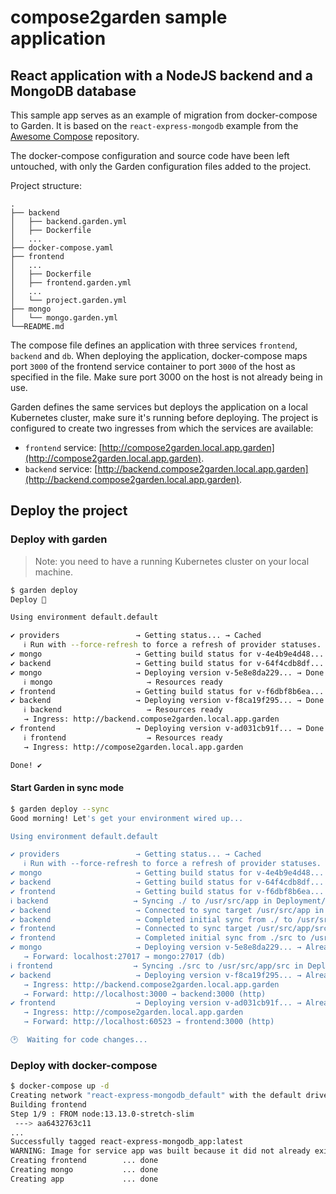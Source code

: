 # compose2garden sample application

## React application with a NodeJS backend and a MongoDB database

This sample app serves as an example of migration from docker-compose to Garden.
It is based on the `react-express-mongodb` example from the [Awesome Compose](https://github.com/docker/awesome-compose) repository.

The docker-compose configuration and source code have been left untouched, with only the Garden configuration files added to the project.

Project structure:
```
.
├── backend
│   ├── backend.garden.yml
│   ├── Dockerfile
│   ...
├── docker-compose.yaml
├── frontend
│   ...
│   ├── Dockerfile
│   ├── frontend.garden.yml
│   ...
│   └── project.garden.yml
├── mongo
│   └── mongo.garden.yml
└──README.md
```

The compose file defines an application with three services `frontend`, `backend` and `db`.
When deploying the application, docker-compose maps port `3000` of the frontend service container to port `3000` of the host as specified in the file.
Make sure port 3000 on the host is not already being in use.

Garden defines the same services but deploys the application on a local Kubernetes cluster, make sure it's running before deploying.
The project is configured to create two ingresses from which the services are available:

- `frontend` service: [http://compose2garden.local.app.garden](http://compose2garden.local.app.garden).
- `backend` service: [http://backend.compose2garden.local.app.garden](http://backend.compose2garden.local.app.garden).

## Deploy the project

### Deploy with garden

> Note: you need to have a running Kubernetes cluster on your local machine.

```sh
$ garden deploy
Deploy 🚀 

Using environment default.default

✔ providers                 → Getting status... → Cached
   ℹ Run with --force-refresh to force a refresh of provider statuses.
✔ mongo                     → Getting build status for v-4e4b9e4d48... → Already built
✔ backend                   → Getting build status for v-64f4cdb8df... → Already built
✔ mongo                     → Deploying version v-5e8e8da229... → Done (took 3.4 sec)
   ℹ mongo                     → Resources ready
✔ frontend                  → Getting build status for v-f6dbf8b6ea... → Already built
✔ backend                   → Deploying version v-f8ca19f295... → Done (took 3.1 sec)
   ℹ backend                   → Resources ready
   → Ingress: http://backend.compose2garden.local.app.garden
✔ frontend                  → Deploying version v-ad031cb91f... → Done (took 25.8 sec)
   ℹ frontend                  → Resources ready
   → Ingress: http://compose2garden.local.app.garden

Done! ✔️ 
```

#### Start Garden in sync mode

```sh
$ garden deploy --sync
Good morning! Let's get your environment wired up...

Using environment default.default

✔ providers                 → Getting status... → Cached
   ℹ Run with --force-refresh to force a refresh of provider statuses.
✔ mongo                     → Getting build status for v-4e4b9e4d48... → Already built
✔ backend                   → Getting build status for v-64f4cdb8df... → Already built
✔ frontend                  → Getting build status for v-f6dbf8b6ea... → Already built
ℹ backend                   → Syncing ./ to /usr/src/app in Deployment/backend (one-way-replica)
✔ backend                   → Connected to sync target /usr/src/app in Deployment/backend
✔ backend                   → Completed initial sync from ./ to /usr/src/app in Deployment/backend
✔ frontend                  → Connected to sync target /usr/src/app/src in Deployment/frontend
✔ frontend                  → Completed initial sync from ./src to /usr/src/app/src in Deployment/frontend
✔ mongo                     → Deploying version v-5e8e8da229... → Already deployed
   → Forward: localhost:27017 → mongo:27017 (db)
ℹ frontend                  → Syncing ./src to /usr/src/app/src in Deployment/frontend (one-way-replica)
✔ backend                   → Deploying version v-f8ca19f295... → Already deployed
   → Ingress: http://backend.compose2garden.local.app.garden
   → Forward: http://localhost:3000 → backend:3000 (http)
✔ frontend                  → Deploying version v-ad031cb91f... → Already deployed
   → Ingress: http://compose2garden.local.app.garden
   → Forward: http://localhost:60523 → frontend:3000 (http)

🕑  Waiting for code changes...
```

### Deploy with docker-compose

```sh
$ docker-compose up -d
Creating network "react-express-mongodb_default" with the default driver
Building frontend
Step 1/9 : FROM node:13.13.0-stretch-slim
 ---> aa6432763c11
...
Successfully tagged react-express-mongodb_app:latest
WARNING: Image for service app was built because it did not already exist. To rebuild this image you must use `docker-compose build` or `docker-compose up --build`.
Creating frontend        ... done
Creating mongo           ... done
Creating app             ... done
```

